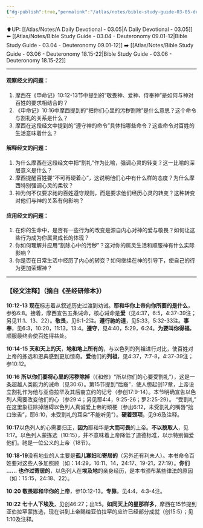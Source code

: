 ```yaml
---
{"dg-publish":true,"permalink":"/atlas/notes/bible-study-guide-03-05-deuteronomy-10-12-22/","noteIcon":""}
---
```


⬆️UP: [[Atlas/Notes/A Daily Devotional - 03.05\|A Daily Devotional - 03.05]]
⬅️ [[Atlas/Notes/Bible Study Guide - 03.04 - Deuteronomy 09.01-12\|Bible Study Guide - 03.04 - Deuteronomy 09.01-12]]
➡️ [[Atlas/Notes/Bible Study Guide - 03.06 - Deuteronomy 18.15-22\|Bible Study Guide - 03.06 - Deuteronomy 18.15-22]] 

---

#### 观察经文的问题：
1. 摩西在《申命记》10:12-13节中提到的“敬畏神、爱神、侍奉神”是如何与神对百姓的要求相结合的？
2. 《申命记》10:16中摩西提到的“把你们心里的污秽割除”是什么意思？这个命令与割礼的关系是什么？
3. 摩西在这段经文中提到的“遵守神的命令”具体指哪些命令？这些命令对百姓的生活意味着什么？

#### 解释经文的问题：
1. 为什么摩西在这段经文中把“割礼”作为比喻，强调心灵的转变？这一比喻的深层意义是什么？
2. 摩西提醒百姓要“不可再硬着心”，这说明他们心中有什么样的态度？为什么摩西特别强调心灵的柔软？
3. 神为何不仅要求祂的百姓遵守规则，而是要求他们经历心灵的转变？这种转变对他们与神的关系有何影响？

#### 应用经文的问题：
1. 在你的生命中，是否有一些行为的改变是源自内心对神的爱与敬畏？如何让这些行为成为你属灵成长的体现？
2. 你如何理解并应用“割除心中的污秽”？这对你的属灵生活和顺服神有什么实际影响？
3. 你是否在日常生活中经历了内心的转变？如何继续在神的引导下，使自己的行为更加荣耀神？

---
### 【经文注释】（摘自《圣经研修本》）

**10:12-13** **现在**标志着从叙述历史过渡到劝诫。**耶和华你上帝向你所要的是什么**，参弥6:8。接着，摩西宣告五条诫命，核心诫命是**爱**（见4:37，6:5，4:37-39注；另见11:1、13、22）。**敬畏**，见6:1-2注。**遵行祂的道**，见5:33，5:32-33注。**事奉**，见6:3，10:20，11:13，13:4。**遵守**，见4:40，5:29，6:24。**为要叫你得福**，顺服最终会使百姓得益处。

**10:14-15** **天和天上的天**，**地和地上所有的**，与以色列的列祖进行对比，使百姓对上帝的拣选和恩典感到更加惊奇。**爱**他们的**列祖**，见4:37，7:7-8，4:37-39注；参10:12。

**10:16** **所以你们要将心里的污秽除掉**（《和修》“所以你们的心要受割礼”），这是一条超越人类能力的诫命（见30:6）。第15节提到“后裔”，使人想起创17章，上帝设立割礼作为他与亚伯拉罕及其后裔立约的记号（参创17:9-14）。本节明确宣告以色列人需要改变他们的心（参29:4；另见耶4:4，9:25-26；罗2:25-29）。 “受割礼” 在这里象征除掉阻碍以色列人真诚爱上帝的顽梗（参出6:12，未受割礼的嘴唇“拙口笨舌”，耶6:10，未受割礼的耳朵“不能听见”）。**硬着颈项**，见9:6及注释。

**10:17**以色列人的心需要归正，**因为**耶和华是**大而可畏**的上帝。**不以貌取人**，见1:17。以色列人蒙拣选（10:15），并不意味着上帝降低了道德标准，以示特别偏爱他们。祂是一位公义的上帝（18节）。

**10:18-19**没有地业的人主要是**孤儿寡妇**和**寄居的**（另外还有利未人）。本书命令百姓要对这些人多加照顾（如：14:29，16:11、14，24:17、19-21，27:19）。**你们** **……** **也作过寄居的**，以色列人在**埃及地**的亲身经历，是本书颁布某些律法的原因（如：15:15，24:18、22）。

**10:20** **敬畏耶和华你的上帝**，参10:12-13。**专靠**，见4:4，4:3-4注。

**10:22** **七十人下埃及**，见创46:27；出1:5。**如同天上的星那样多**，摩西在15节提到亚伯拉罕蒙拣选，现在讲到上帝赐给亚伯拉罕的应许已经部分成就（创15:5）；见1:10及注释。
